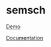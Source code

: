 # semsch
[Demo](https://ltmaggie.informatik.uni-hamburg.de/par4sem/)


[Documentation](https://uhh-lt.github.io/par4sem/)